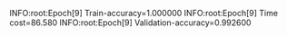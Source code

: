 INFO:root:Epoch[9] Train-accuracy=1.000000
INFO:root:Epoch[9] Time cost=86.580
INFO:root:Epoch[9] Validation-accuracy=0.992600